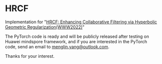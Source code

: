 # HRCF
Implementation for "[HRCF: Enhancing Collaborative Filtering via Hyperbolic Geometric Regularization(WWW2022)](https://arxiv.org/abs/2204.08176)"


The PyTorch code is ready and will be publicly released after testing on Huawei mindspore framework, and if you are interested in the PyTorch code, send an email to menglin.yang@outlook.com.

Thanks for your interest.
